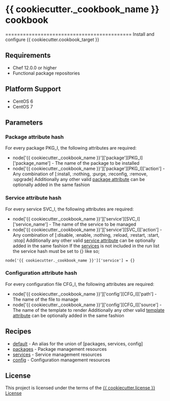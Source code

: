 # {{ cookiecutter._cookbook_name }} cookbook
===========================================
Install and configure {{ cookiecutter.cookbook_target }}

## Requirements
* Chef 12.0.0 or higher
* Functional package repositories

## Platform Support
* CentOS 6
* CentOS 7

## Parameters
### Package attribute hash
For every package PKG_I, the following attributes are required:
- node['{{ cookiecutter._cookbook_name }}']['package'][PKG_I]['package_name'] - The name of the package to be installed
- node['{{ cookiecutter._cookbook_name }}']['package'][PKG_I]['action'] - Any combination of [:install, :nothing, :purge, :reconfig, :remove, :upgrade]
Additionally any other valid [package attribute](https://docs.chef.io/resource_package.html) can be optionally added in the same fashion
### Service attribute hash
For every service SVC_I, the following attributes are required:
- node['{{ cookiecutter._cookbook_name }}']['service'][SVC_I]['service_name'] - The name of the service to be managed
- node['{{ cookiecutter._cookbook_name }}']['service'][SVC_I]['action'] - Any combination of [:disable, :enable, :nothing, :reload, :restart, :start, :stop]
Additionally any other valid [service attribute](https://docs.chef.io/resource_service.html) can be optionally added in the same fashion
If the [services](/recipes/services.rb) is not included in the run list the service hash must be set to {} like so;
```
node['{{ cookiecutter._cookbook_name }}']['service'] = {}
```
### Configuration attribute hash
For every configuration file CFG_I, the following attributes are required:
- node['{{ cookiecutter._cookbook_name }}']['config'][CFG_I]['path'] - The name of the file to manage
- node['{{ cookiecutter._cookbook_name }}']['config'][CFG_I]['source'] - The name of the template to render
Additionally any other valid [template attribute](https://docs.chef.io/resource_template.html) can be optionally added in the same fashion

## Recipes
- [default](/recipes/default.rb) - An alias for the union of [packages, services, config]
- [packages](/recipes/packages.rb) - Package management resources
- [services](/recipes/services.rb) - Service management resources
- [config](/recipes/config.rb) - Configuration management resources

## License
This project is licensed under the terms of the [{{ cookiecutter.license }} License](/LICENSE)

